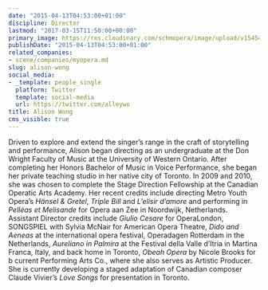 ```yaml
---
date: "2015-04-13T04:53:00+01:00"
discipline: Director
lastmod: "2017-03-15T11:50:00+00:00"
primary_image: https://res.cloudinary.com/schmopera/image/upload/v1545409169/media/webhook-uploads/1489578640999/alisonwong.jpg.jpg
publishDate: "2015-04-13T04:53:00+01:00"
related_companies:
- scene/companies/myopera.md
slug: alison-wong
social_media:
- _template: people_single
  platform: Twitter
  template: social-media
  url: https://twitter.com/alleywo
title: Alison Wong
cms_visible: true
---
```


Driven to explore and extend the singer’s range in the craft of storytelling and performance, Alison began directing as an undergraduate at the Don Wright Faculty of Music at the University of Western Ontario. After completing her Honors Bachelor of Music in Voice Performance, she began her private teaching studio in her native city of Toronto. In 2009 and 2010, she was chosen to complete the Stage Direction Fellowship at the Canadian Operatic Arts Academy. Her recent credits include directing Metro Youth Opera’s *Hänsel & Gretel*, *Triple Bill* and *L’elisir d’amore* and performing in *Pelléas et Melisande* for Opera aan Zee in Noordwijk, Netherlands. Assistant Director credits include *Giulio Cesare* for OperaLondon, SONGSPIEL with Sylvia McNair for American Opera Theatre, *Dido and Aeneas* at the international opera festival, Operadagen Rotterdam in the Netherlands, *Aureliano in Palmira* at the Festival della Valle d’Itria in Martina Franca, Italy, and back home in Toronto, *Obeah Opera* by Nicole Brooks for b current Performing Arts Co., where she also serves as Artistic Producer. She is currently developing a staged adaptation of Canadian composer Claude Vivier’s *Love Songs* for presentation in Toronto.
